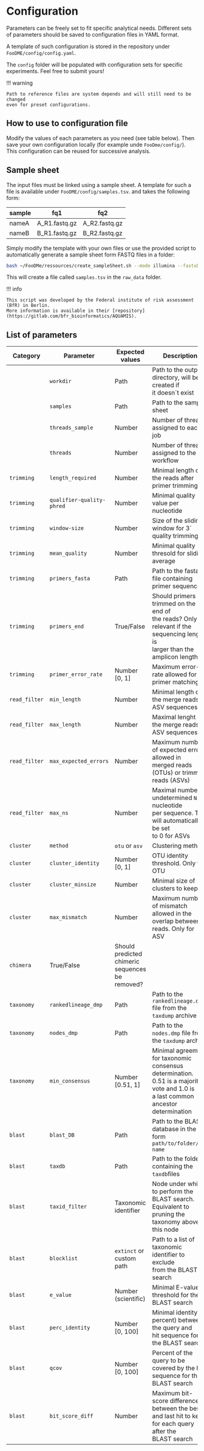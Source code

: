 # Configuration

Parameters can be freely set to fit specific analytical needs.
Different sets of parameters should be saved to configuration files in YAML format.

A template of such configuration is stored in the repository under `FooDME/config/config.yaml`.

The `config` folder will be populated with configuration sets for specific experiments.
Feel free to submit yours!

!!! warning 

    Path to reference files are system depends and will still need to be changed
    even for preset configurations.

## How to use to configuration file

Modify the values of each parameters as you need (see table below).
Then save your own configuration locally (for example unde `FooDme/config/`).
This configuration can be reused for successive analysis.

## Sample sheet

The input files must be linked using a sample sheet. A template for such a file 
is available under `FooDME/config/samples.tsv`. and takes the following form:

| sample | fq1 | fq2 |
| --- | --- | --- |
| nameA | A_R1.fastq.gz | A_R2.fastq.gz |
| nameB | B_R1.fastq.gz | B_R2.fastq.gz |

Simply modify the template with your own files 
or use the provided script to automatically generate a sample sheet form FASTQ files in a folder:

```bash
bash ~/FooDMe/ressources/create_sampleSheet.sh --mode illumina --fastxDir ~/raw_data
```

This will create a file called `samples.tsv` in the `raw_data` folder.

!!! info 

    This script was developed by the Federal institute of risk assessment (BfR) in Berlin.
    More information is available in their [repository](https://gitlab.com/bfr_bioinformatics/AQUAMIS).

## List of parameters


| Category | Parameter                 | Expected values           | Description |
| --- | ---                       | ---                       | --- |
| | `workdir`                 | Path                      | Path to the output directory, will be created if <br>it doesn´t exist |
| | `samples`                 | Path                      | Path to the sample sheet                           |
| | `threads_sample`          | Number                    | Number of threads assigned to each job             |
| | `threads`                 | Number                    | Number of threads assigned to the workflow         |
| `trimming` | `length_required`         | Number                    | Minimal length of the reads after primer trimming  |
| `trimming` | `qualifier-quality-phred` | Number                    | Minimal quality value per nucleotide               |
| `trimming` | `window-size`             | Number                    | Size of the sliding window for 3´ quality trimming |
| `trimming` | `mean_quality`            | Number                    | Minimal quality thresold for sliding average       |
| `trimming` | `primers_fasta`           | Path                      | Path to the fasta file containing primer sequences |
| `trimming` | `primers_end`             | True/False                | Should primers be trimmed on the 3´ end of <br>the reads? Only relevant if the sequencing length is <br>larger than the amplicon length |
| `trimming` | `primer_error_rate`       | Number [0, 1]             | Maximum error-rate allowed for primer matching     |
| `read_filter` | `min_length`              | Number                    | Minimal length of the merge reads or <br>ASV sequences |
| `read_filter` | `max_length`              | Number                    | Maximal lenght of the merge reads or <br>ASV sequences |
| `read_filter` | `max_expected_errors`     | Number                    | Maximum number of expected errors allowed in <br>merged reads (OTUs) or trimmed reads (ASVs) |
| `read_filter` | `max_ns`                  | Number                    | Maximal number of undetermined `N` nucleotide <br>per sequence. This will automatically be set <br>to 0 for ASVs |
| `cluster` | `method`                  | `otu` or `asv`            | Clustering method |
| `cluster` | `cluster_identity`        | Number [0, 1]             | OTU identity threshold. Only for OTU |
| `cluster` | `cluster_minsize`         | Number                    | Minimal size of clusters to keep |
| `cluster` | `max_mismatch`            | Number                    | Maximum number of mismatch allowed in the<br> overlap between reads. Only for ASV |
| `chimera`                 | True/False                | Should predicted chimeric sequences be removed? |
| `taxonomy` | `rankedlineage_dmp`       | Path                      | Path to the `rankedlineage.dmp` file from the <br>`taxdump` archive |
| `taxonomy` | `nodes_dmp`               | Path                      | Path to the `nodes.dmp` file from <br>the `taxdump` archive |
| `taxonomy` | `min_consensus`           | Number [0.51, 1]          | Minimal agreement for taxonomic consensus <br>determination. 0.51 is a majority vote and 1.0 is<br> a last common ancestor determination |
| `blast` | `blast_DB`                | Path                      | Path to the BLAST database in the form <br>`path/to/folder/db-name` |
| `blast` | `taxdb`                   | Path                      | Path to the folder containing the `taxdb`files |
| `blast` | `taxid_filter`            | Taxonomic identifier      | Node under which to perform the BLAST search. <br>Equivalent to pruning the taxonomy above <br>this node |
| `blast` | `blocklist`               | `extinct` or custom path  | Path to a list of taxonomic identifier to exclude <br>from the BLAST search |
| `blast` | `e_value`                 | Number (scientific)       | Minimal E-value threshold for the BLAST search |
| `blast` | `perc_identity`           | Number [0, 100]           | Minimal identity (in percent) between the query and <br>hit sequence for the BLAST search |
| `blast` | `qcov`                    | Number [0, 100]           | Percent of the query to be covered by the hit <br>sequence for the BLAST search |
| `blast` | `bit_score_diff`          | Number                    | Maximum bit-score difference between the best<br> and last hit to keep for each query after the <br>BLAST search |
